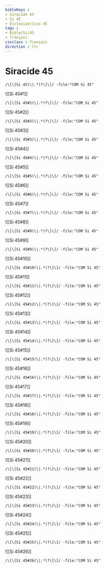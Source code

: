 ```yaml
---
bibleKeys : 
- Siracide 45
- Si 45
- Ecclesiasticus 45
tags : 
- Bible/Si/45
- français
cssclass : français
direction : ltr
---
```


# Siracide 45

```query
/\[\[Si 45(\|.*)?\]\]/ -file:"COM Si 45"
```



![[Si 45#1]]

```query
/\[\[Si 45#1(\|.*)?\]\]/ -file:"COM Si 45"
```

![[Si 45#2]]

```query
/\[\[Si 45#2(\|.*)?\]\]/ -file:"COM Si 45"
```

![[Si 45#3]]

```query
/\[\[Si 45#3(\|.*)?\]\]/ -file:"COM Si 45"
```

![[Si 45#4]]

```query
/\[\[Si 45#4(\|.*)?\]\]/ -file:"COM Si 45"
```

![[Si 45#5]]

```query
/\[\[Si 45#5(\|.*)?\]\]/ -file:"COM Si 45"
```

![[Si 45#6]]

```query
/\[\[Si 45#6(\|.*)?\]\]/ -file:"COM Si 45"
```

![[Si 45#7]]

```query
/\[\[Si 45#7(\|.*)?\]\]/ -file:"COM Si 45"
```

![[Si 45#8]]

```query
/\[\[Si 45#8(\|.*)?\]\]/ -file:"COM Si 45"
```

![[Si 45#9]]

```query
/\[\[Si 45#9(\|.*)?\]\]/ -file:"COM Si 45"
```

![[Si 45#10]]

```query
/\[\[Si 45#10(\|.*)?\]\]/ -file:"COM Si 45"
```

![[Si 45#11]]

```query
/\[\[Si 45#11(\|.*)?\]\]/ -file:"COM Si 45"
```

![[Si 45#12]]

```query
/\[\[Si 45#12(\|.*)?\]\]/ -file:"COM Si 45"
```

![[Si 45#13]]

```query
/\[\[Si 45#13(\|.*)?\]\]/ -file:"COM Si 45"
```

![[Si 45#14]]

```query
/\[\[Si 45#14(\|.*)?\]\]/ -file:"COM Si 45"
```

![[Si 45#15]]

```query
/\[\[Si 45#15(\|.*)?\]\]/ -file:"COM Si 45"
```

![[Si 45#16]]

```query
/\[\[Si 45#16(\|.*)?\]\]/ -file:"COM Si 45"
```

![[Si 45#17]]

```query
/\[\[Si 45#17(\|.*)?\]\]/ -file:"COM Si 45"
```

![[Si 45#18]]

```query
/\[\[Si 45#18(\|.*)?\]\]/ -file:"COM Si 45"
```

![[Si 45#19]]

```query
/\[\[Si 45#19(\|.*)?\]\]/ -file:"COM Si 45"
```

![[Si 45#20]]

```query
/\[\[Si 45#20(\|.*)?\]\]/ -file:"COM Si 45"
```

![[Si 45#21]]

```query
/\[\[Si 45#21(\|.*)?\]\]/ -file:"COM Si 45"
```

![[Si 45#22]]

```query
/\[\[Si 45#22(\|.*)?\]\]/ -file:"COM Si 45"
```

![[Si 45#23]]

```query
/\[\[Si 45#23(\|.*)?\]\]/ -file:"COM Si 45"
```

![[Si 45#24]]

```query
/\[\[Si 45#24(\|.*)?\]\]/ -file:"COM Si 45"
```

![[Si 45#25]]

```query
/\[\[Si 45#25(\|.*)?\]\]/ -file:"COM Si 45"
```

![[Si 45#26]]

```query
/\[\[Si 45#26(\|.*)?\]\]/ -file:"COM Si 45"
```

